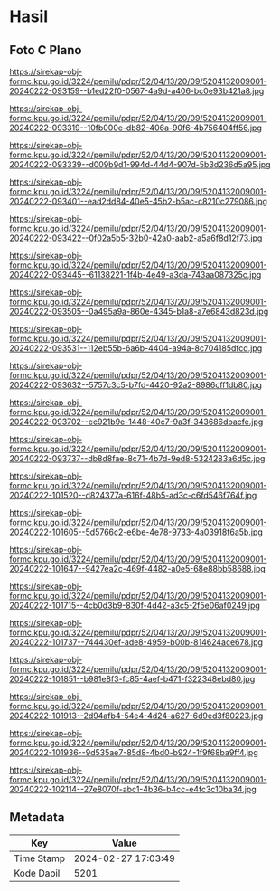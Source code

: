 # Hasil

## Foto C Plano

https://sirekap-obj-formc.kpu.go.id/3224/pemilu/pdpr/52/04/13/20/09/5204132009001-20240222-093159--b1ed22f0-0567-4a9d-a406-bc0e93b421a8.jpg

https://sirekap-obj-formc.kpu.go.id/3224/pemilu/pdpr/52/04/13/20/09/5204132009001-20240222-093319--10fb000e-db82-406a-90f6-4b756404ff56.jpg

https://sirekap-obj-formc.kpu.go.id/3224/pemilu/pdpr/52/04/13/20/09/5204132009001-20240222-093339--d009b9d1-994d-44d4-907d-5b3d236d5a95.jpg

https://sirekap-obj-formc.kpu.go.id/3224/pemilu/pdpr/52/04/13/20/09/5204132009001-20240222-093401--ead2dd84-40e5-45b2-b5ac-c8210c279086.jpg

https://sirekap-obj-formc.kpu.go.id/3224/pemilu/pdpr/52/04/13/20/09/5204132009001-20240222-093422--0f02a5b5-32b0-42a0-aab2-a5a6f8d12f73.jpg

https://sirekap-obj-formc.kpu.go.id/3224/pemilu/pdpr/52/04/13/20/09/5204132009001-20240222-093445--61138221-1f4b-4e49-a3da-743aa087325c.jpg

https://sirekap-obj-formc.kpu.go.id/3224/pemilu/pdpr/52/04/13/20/09/5204132009001-20240222-093505--0a495a9a-860e-4345-b1a8-a7e6843d823d.jpg

https://sirekap-obj-formc.kpu.go.id/3224/pemilu/pdpr/52/04/13/20/09/5204132009001-20240222-093531--112eb55b-6a6b-4404-a94a-8c704185dfcd.jpg

https://sirekap-obj-formc.kpu.go.id/3224/pemilu/pdpr/52/04/13/20/09/5204132009001-20240222-093632--5757c3c5-b7fd-4420-92a2-8986cff1db80.jpg

https://sirekap-obj-formc.kpu.go.id/3224/pemilu/pdpr/52/04/13/20/09/5204132009001-20240222-093702--ec921b9e-1448-40c7-9a3f-343686dbacfe.jpg

https://sirekap-obj-formc.kpu.go.id/3224/pemilu/pdpr/52/04/13/20/09/5204132009001-20240222-093737--db8d8fae-8c71-4b7d-9ed8-5324283a6d5c.jpg

https://sirekap-obj-formc.kpu.go.id/3224/pemilu/pdpr/52/04/13/20/09/5204132009001-20240222-101520--d824377a-616f-48b5-ad3c-c6fd546f764f.jpg

https://sirekap-obj-formc.kpu.go.id/3224/pemilu/pdpr/52/04/13/20/09/5204132009001-20240222-101605--5d5766c2-e6be-4e78-9733-4a03918f6a5b.jpg

https://sirekap-obj-formc.kpu.go.id/3224/pemilu/pdpr/52/04/13/20/09/5204132009001-20240222-101647--9427ea2c-469f-4482-a0e5-68e88bb58688.jpg

https://sirekap-obj-formc.kpu.go.id/3224/pemilu/pdpr/52/04/13/20/09/5204132009001-20240222-101715--4cb0d3b9-830f-4d42-a3c5-2f5e06af0249.jpg

https://sirekap-obj-formc.kpu.go.id/3224/pemilu/pdpr/52/04/13/20/09/5204132009001-20240222-101737--744430ef-ade8-4959-b00b-814624ace678.jpg

https://sirekap-obj-formc.kpu.go.id/3224/pemilu/pdpr/52/04/13/20/09/5204132009001-20240222-101851--b981e8f3-fc85-4aef-b471-f322348ebd80.jpg

https://sirekap-obj-formc.kpu.go.id/3224/pemilu/pdpr/52/04/13/20/09/5204132009001-20240222-101913--2d94afb4-54e4-4d24-a627-6d9ed3f80223.jpg

https://sirekap-obj-formc.kpu.go.id/3224/pemilu/pdpr/52/04/13/20/09/5204132009001-20240222-101936--9d535ae7-85d8-4bd0-b924-1f9f68ba9ff4.jpg

https://sirekap-obj-formc.kpu.go.id/3224/pemilu/pdpr/52/04/13/20/09/5204132009001-20240222-102114--27e8070f-abc1-4b36-b4cc-e4fc3c10ba34.jpg


## Metadata

| Key        | Value               |
| ---------- | ------------------- |
| Time Stamp | 2024-02-27 17:03:49 |
| Kode Dapil | 5201                |



